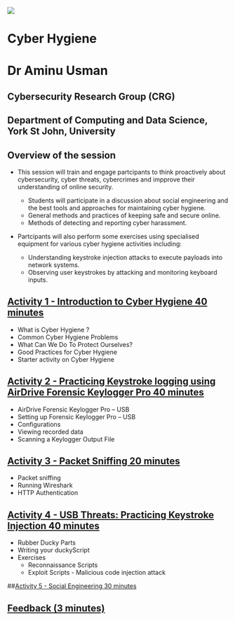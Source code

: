 ![](https://github.com/CS-Outreach-Session/Cyber-Hygiene/blob/main/images/ysj_HIoT.PNG)


# Cyber Hygiene


# Dr Aminu Usman 
## Cybersecurity Research Group (CRG)
## Department of Computing and Data Science, York St John, University


## Overview of the session 

* This session will train and engage partcipants to think proactively about cybersecurity, cyber threats, cybercrimes and impprove their understanding of online security. 
   - Students will participate in a discussion about social engineering and the best tools and approaches for maintaining cyber hygiene.
   - General methods and practices of keeping safe and secure online.
   - Methods of detecting and reporting cyber harassment. 
   
* Partcipants will also perform some exercises using specialised equipment for various cyber hygiene activities including:
     - Understanding keystroke injection attacks to execute payloads into network systems.
     - Observing user keystrokes by attacking and monitoring keyboard inputs.

 
## [Activity 1 - Introduction to Cyber Hygiene  40 minutes](https://github.com/CS-Outreach-Session/Cyber-Hygiene/tree/main/Introduction%20to%20Cyber%20Hygiene#what-is-cyber-hygiene-)
  * What is Cyber Hygiene ?
  * Common Cyber Hygiene Problems
  * What Can We Do To Protect Ourselves?
  * Good Practices for Cyber Hygiene
  * Starter activity on Cyber Hygiene

## [Activity 2 - Practicing Keystroke logging using AirDrive Forensic Keylogger Pro 40 minutes](https://github.com/CS-Outreach-Session/Cyber-Hygiene/tree/main/Keystroke%20logging%20attacks)
*	AirDrive Forensic Keylogger Pro – USB
*	Setting up Forensic Keylogger Pro – USB
*	Configurations
*	Viewing recorded data
*	Scanning a Keylogger Output File


## [Activity 3 - Packet Sniffing  20 minutes](https://github.com/CS-Outreach-Session/Network-Security-/tree/main/Packet%20Sniffing)
* Packet sniffing
* Running Wireshark
* HTTP Authentication


## [Activity 4 - USB Threats: Practicing Keystroke Injection 40 minutes](https://github.com/CS-Outreach-Session/Cyber-Hygiene/tree/main/Keystroke%20Injection%20attack)
 * Rubber Ducky Parts
* Writing your duckyScript
* Exercises
  - Reconnaissance Scripts
  - Exploit Scripts - Malicious code injection attack

##[Activity 5 - Social Engineering 30 minutes ](https://github.com/CS-Outreach-Session/Cyber-Hygiene/tree/main/HackRF%20One)

## [Feedback (3 minutes)](https://ysj.onlinesurveys.ac.uk/cyber-security-outreach-feedback)
